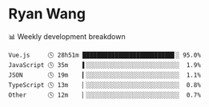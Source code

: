 # Ryan Wang

 <!-- waka-box start -->
📊 Weekly development breakdown
```text
Vue.js     🕓 28h51m █████████████████████████▋░ 95.0%
JavaScript 🕓 35m    ▌░░░░░░░░░░░░░░░░░░░░░░░░░░  1.9%
JSON       🕓 19m    ▎░░░░░░░░░░░░░░░░░░░░░░░░░░  1.1%
TypeScript 🕓 13m    ▏░░░░░░░░░░░░░░░░░░░░░░░░░░  0.8%
Other      🕓 12m    ▏░░░░░░░░░░░░░░░░░░░░░░░░░░  0.7%
```
<!-- Powered by https://github.com/YouEclipse/waka-box-go . -->
<!-- waka-box end -->